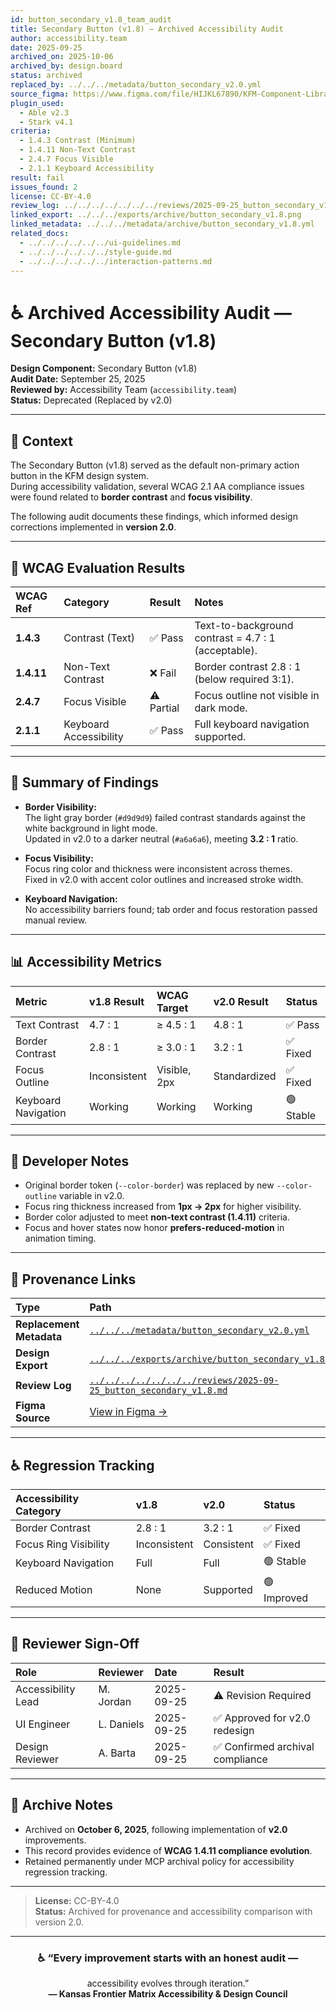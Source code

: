 ```yaml
---
id: button_secondary_v1.8_team_audit
title: Secondary Button (v1.8) — Archived Accessibility Audit
author: accessibility.team
date: 2025-09-25
archived_on: 2025-10-06
archived_by: design.board
status: archived
replaced_by: ../../../metadata/button_secondary_v2.0.yml
source_figma: https://www.figma.com/file/HIJKL67890/KFM-Component-Library?node-id=210%3A450
plugin_used:
  - Able v2.3
  - Stark v4.1
criteria:
  - 1.4.3 Contrast (Minimum)
  - 1.4.11 Non-Text Contrast
  - 2.4.7 Focus Visible
  - 2.1.1 Keyboard Accessibility
result: fail
issues_found: 2
license: CC-BY-4.0
review_log: ../../../../../../../reviews/2025-09-25_button_secondary_v1.8.md
linked_export: ../../../exports/archive/button_secondary_v1.8.png
linked_metadata: ../../../metadata/archive/button_secondary_v1.8.yml
related_docs:
  - ../../../../../../ui-guidelines.md
  - ../../../../../../style-guide.md
  - ../../../../../../interaction-patterns.md
---
```


# ♿ Archived Accessibility Audit — Secondary Button (v1.8)

**Design Component:** Secondary Button (v1.8)  
**Audit Date:** September 25, 2025  
**Reviewed by:** Accessibility Team (`accessibility.team`)  
**Status:** Deprecated (Replaced by v2.0)  

---

## 🎯 Context

The Secondary Button (v1.8) served as the default non-primary action button in the KFM design system.  
During accessibility validation, several WCAG 2.1 AA compliance issues were found related to **border contrast** and **focus visibility**.

The following audit documents these findings, which informed design corrections implemented in **version 2.0**.

---

## 🧩 WCAG Evaluation Results

| WCAG Ref | Category | Result | Notes |
|:--|:--|:--|:--|
| **1.4.3** | Contrast (Text) | ✅ Pass | Text-to-background contrast = 4.7 : 1 (acceptable). |
| **1.4.11** | Non-Text Contrast | ❌ Fail | Border contrast 2.8 : 1 (below required 3:1). |
| **2.4.7** | Focus Visible | ⚠️ Partial | Focus outline not visible in dark mode. |
| **2.1.1** | Keyboard Accessibility | ✅ Pass | Full keyboard navigation supported. |

---

## 🧮 Summary of Findings

- **Border Visibility:**  
  The light gray border (`#d9d9d9`) failed contrast standards against the white background in light mode.  
  Updated in v2.0 to a darker neutral (`#a6a6a6`), meeting **3.2 : 1** ratio.

- **Focus Visibility:**  
  Focus ring color and thickness were inconsistent across themes.  
  Fixed in v2.0 with accent color outlines and increased stroke width.

- **Keyboard Navigation:**  
  No accessibility barriers found; tab order and focus restoration passed manual review.

---

## 📊 Accessibility Metrics

| Metric | v1.8 Result | WCAG Target | v2.0 Result | Status |
|:--|:--|:--|:--|:--|
| Text Contrast | 4.7 : 1 | ≥ 4.5 : 1 | 4.8 : 1 | ✅ Pass |
| Border Contrast | 2.8 : 1 | ≥ 3.0 : 1 | 3.2 : 1 | ✅ Fixed |
| Focus Outline | Inconsistent | Visible, 2px | Standardized | ✅ Fixed |
| Keyboard Navigation | Working | Working | Working | 🟢 Stable |

---

## 🧠 Developer Notes

- Original border token (`--color-border`) was replaced by new `--color-outline` variable in v2.0.  
- Focus ring thickness increased from **1px → 2px** for higher visibility.  
- Border color adjusted to meet **non-text contrast (1.4.11)** criteria.  
- Focus and hover states now honor **prefers-reduced-motion** in animation timing.  

---

## 🔗 Provenance Links

| Type | Path |
|:--|:--|
| **Replacement Metadata** | [`../../../metadata/button_secondary_v2.0.yml`](../../../metadata/button_secondary_v2.0.yml) |
| **Design Export** | [`../../../exports/archive/button_secondary_v1.8.png`](../../../exports/archive/button_secondary_v1.8.png) |
| **Review Log** | [`../../../../../../../reviews/2025-09-25_button_secondary_v1.8.md`](../../../../../../../reviews/2025-09-25_button_secondary_v1.8.md) |
| **Figma Source** | [View in Figma →](https://www.figma.com/file/HIJKL67890/KFM-Component-Library?node-id=210%3A450) |

---

## ♿ Regression Tracking

| Accessibility Category | v1.8 | v2.0 | Status |
|:--|:--|:--|:--|
| Border Contrast | 2.8 : 1 | 3.2 : 1 | ✅ Fixed |
| Focus Ring Visibility | Inconsistent | Consistent | ✅ Fixed |
| Keyboard Navigation | Full | Full | 🟢 Stable |
| Reduced Motion | None | Supported | 🟢 Improved |

---

## 🧩 Reviewer Sign-Off

| Role | Reviewer | Date | Result |
|:--|:--|:--|:--|
| Accessibility Lead | M. Jordan | 2025-09-25 | ⚠️ Revision Required |
| UI Engineer | L. Daniels | 2025-09-25 | ✅ Approved for v2.0 redesign |
| Design Reviewer | A. Barta | 2025-09-25 | ✅ Confirmed archival compliance |

---

## 🧾 Archive Notes

- Archived on **October 6, 2025**, following implementation of **v2.0** improvements.  
- This record provides evidence of **WCAG 1.4.11 compliance evolution**.  
- Retained permanently under MCP archival policy for accessibility regression tracking.

---

> **License:** CC-BY-4.0  
> **Status:** Archived for provenance and accessibility comparison with version 2.0.

---

<div align="center">

### ♿ “Every improvement starts with an honest audit —  
accessibility evolves through iteration.”  
**— Kansas Frontier Matrix Accessibility & Design Council**

</div>
